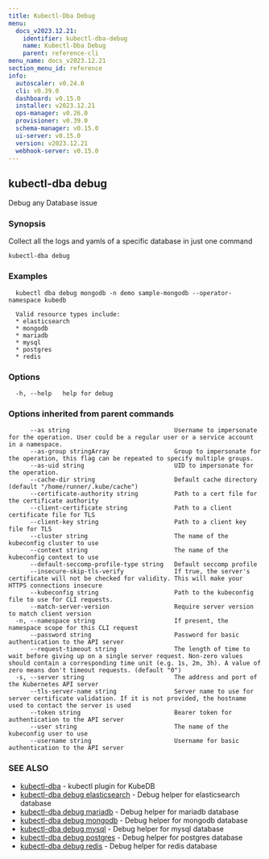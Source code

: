 ```yaml
---
title: Kubectl-Dba Debug
menu:
  docs_v2023.12.21:
    identifier: kubectl-dba-debug
    name: Kubectl-Dba Debug
    parent: reference-cli
menu_name: docs_v2023.12.21
section_menu_id: reference
info:
  autoscaler: v0.24.0
  cli: v0.39.0
  dashboard: v0.15.0
  installer: v2023.12.21
  ops-manager: v0.26.0
  provisioner: v0.39.0
  schema-manager: v0.15.0
  ui-server: v0.15.0
  version: v2023.12.21
  webhook-server: v0.15.0
---
```


## kubectl-dba debug

Debug any Database issue

### Synopsis

Collect all the logs and yamls of a specific database in just one command

```
kubectl-dba debug
```

### Examples

```
  kubectl dba debug mongodb -n demo sample-mongodb --operator-namespace kubedb
  
  Valid resource types include:
  * elasticsearch
  * mongodb
  * mariadb
  * mysql
  * postgres
  * redis
```

### Options

```
  -h, --help   help for debug
```

### Options inherited from parent commands

```
      --as string                             Username to impersonate for the operation. User could be a regular user or a service account in a namespace.
      --as-group stringArray                  Group to impersonate for the operation, this flag can be repeated to specify multiple groups.
      --as-uid string                         UID to impersonate for the operation.
      --cache-dir string                      Default cache directory (default "/home/runner/.kube/cache")
      --certificate-authority string          Path to a cert file for the certificate authority
      --client-certificate string             Path to a client certificate file for TLS
      --client-key string                     Path to a client key file for TLS
      --cluster string                        The name of the kubeconfig cluster to use
      --context string                        The name of the kubeconfig context to use
      --default-seccomp-profile-type string   Default seccomp profile
      --insecure-skip-tls-verify              If true, the server's certificate will not be checked for validity. This will make your HTTPS connections insecure
      --kubeconfig string                     Path to the kubeconfig file to use for CLI requests.
      --match-server-version                  Require server version to match client version
  -n, --namespace string                      If present, the namespace scope for this CLI request
      --password string                       Password for basic authentication to the API server
      --request-timeout string                The length of time to wait before giving up on a single server request. Non-zero values should contain a corresponding time unit (e.g. 1s, 2m, 3h). A value of zero means don't timeout requests. (default "0")
  -s, --server string                         The address and port of the Kubernetes API server
      --tls-server-name string                Server name to use for server certificate validation. If it is not provided, the hostname used to contact the server is used
      --token string                          Bearer token for authentication to the API server
      --user string                           The name of the kubeconfig user to use
      --username string                       Username for basic authentication to the API server
```

### SEE ALSO

* [kubectl-dba](/docs/v2023.12.21/reference/cli/kubectl-dba)	 - kubectl plugin for KubeDB
* [kubectl-dba debug elasticsearch](/docs/v2023.12.21/reference/cli/kubectl-dba_debug_elasticsearch)	 - Debug helper for elasticsearch database
* [kubectl-dba debug mariadb](/docs/v2023.12.21/reference/cli/kubectl-dba_debug_mariadb)	 - Debug helper for mariadb database
* [kubectl-dba debug mongodb](/docs/v2023.12.21/reference/cli/kubectl-dba_debug_mongodb)	 - Debug helper for mongodb database
* [kubectl-dba debug mysql](/docs/v2023.12.21/reference/cli/kubectl-dba_debug_mysql)	 - Debug helper for mysql database
* [kubectl-dba debug postgres](/docs/v2023.12.21/reference/cli/kubectl-dba_debug_postgres)	 - Debug helper for postgres database
* [kubectl-dba debug redis](/docs/v2023.12.21/reference/cli/kubectl-dba_debug_redis)	 - Debug helper for redis database

